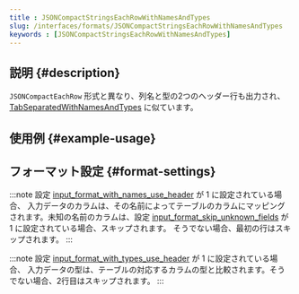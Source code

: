 ```yaml
---
title : JSONCompactStringsEachRowWithNamesAndTypes
slug: /interfaces/formats/JSONCompactStringsEachRowWithNamesAndTypes
keywords : [JSONCompactStringsEachRowWithNamesAndTypes]
---
```


## 説明 {#description}

`JSONCompactEachRow` 形式と異なり、列名と型の2つのヘッダー行も出力され、[TabSeparatedWithNamesAndTypes](/interfaces/formats/TabSeparatedRawWithNamesAndTypes) に似ています。

## 使用例 {#example-usage}

## フォーマット設定 {#format-settings}

:::note
設定 [input_format_with_names_use_header](/operations/settings/settings-formats.md/#input_format_with_names_use_header) が 1 に設定されている場合、
入力データのカラムは、その名前によってテーブルのカラムにマッピングされます。未知の名前のカラムは、設定 [input_format_skip_unknown_fields](/operations/settings/settings-formats.md/#input_format_skip_unknown_fields) が 1 に設定されている場合、スキップされます。
そうでない場合、最初の行はスキップされます。
:::

:::note
設定 [input_format_with_types_use_header](/operations/settings/settings-formats.md/#input_format_with_types_use_header) が 1 に設定されている場合、
入力データの型は、テーブルの対応するカラムの型と比較されます。そうでない場合、2行目はスキップされます。
:::
